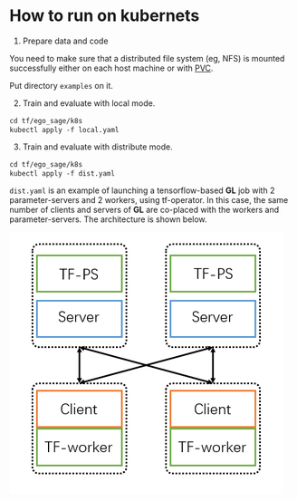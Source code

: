 # How to run on kubernets
1. Prepare data and code

You need to make sure that a distributed file system (eg, NFS) is mounted successfully either on each host machine or with [PVC](https://kubernetes.io/docs/concepts/storage/persistent-volumes/#persistentvolumeclaims).

Put directory `examples` on it.

2. Train and evaluate with local mode.

```shell
cd tf/ego_sage/k8s
kubectl apply -f local.yaml
```

3. Train and evaluate with distribute mode.

```shell
cd tf/ego_sage/k8s
kubectl apply -f dist.yaml
```

`dist.yaml` is an example of launching a tensorflow-based **GL** job with 2 parameter-servers and 2 workers, using tf-operator. In this case, the same number of clients and servers of **GL** are co-placed with the workers and parameter-servers. The architecture is shown below.

![dist-graphsage](../../../../docs/images/dist-graphsage.png)
